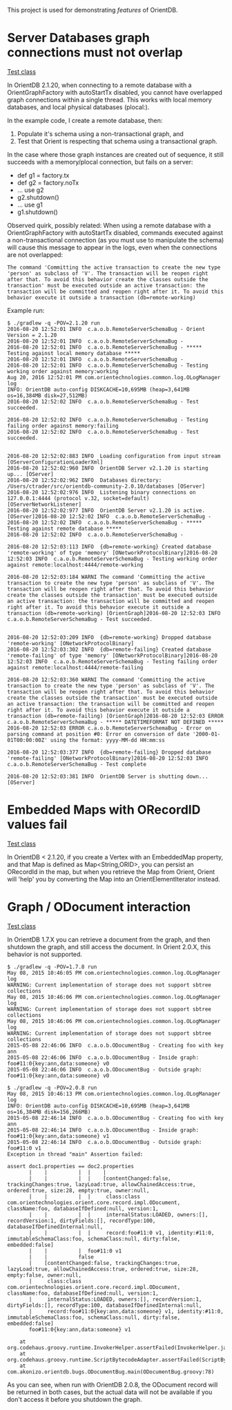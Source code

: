 This project is used for demonstrating *features* of OrientDB.

# Server Databases graph connections must not overlap

[Test class](src/main/groovy/com/akonizo/orientdb/bugs/RemoteServerSchemaBug.groovy)

In OrientDB 2.1.20, when connecting to a remote database with a OrientGraphFactory with autoStartTx disabled, you cannot have overlapped graph connections within a single thread. This works with local memory databases, and local physical databases (plocal:). 

In the example code, I create a remote database, then:
 1. Populate it's schema using a non-transactional graph, and 
 1. Test that Orient is respecting that schema using a transactional graph.

In the case where those graph instances are created out of sequence, it still succeeds with a memory/plocal connection, but fails on a server:
 * def g1 = factory.tx
 * def g2 = factory.noTx
 * ... use g2
 * g2.shutdown()
 * ... use g1
 * g1.shutdown()

Observed quirk, possibly related: When using a remote database with a OrientGraphFactory with autoStartTx disabled, commands executed against a non-transactional connection (as you must use to manipulate the schema) will cause this message to appear in the logs, even when the connections are not overlapped:

```
The command 'Committing the active transaction to create the new type 'person' as subclass of 'V'. The transaction will be reopen right after that. To avoid this behavior create the classes outside the transaction' must be executed outside an active transaction: the transaction will be committed and reopen right after it. To avoid this behavior execute it outside a transaction (db=remote-working)
```

Example run:

```
$ ./gradlew -q -POV=2.1.20 run
2016-08-20 12:52:01 INFO  c.a.o.b.RemoteServerSchemaBug - Orient Version = 2.1.20
2016-08-20 12:52:01 INFO  c.a.o.b.RemoteServerSchemaBug -
2016-08-20 12:52:01 INFO  c.a.o.b.RemoteServerSchemaBug - ***** Testing against local memory database *****
2016-08-20 12:52:01 INFO  c.a.o.b.RemoteServerSchemaBug -
2016-08-20 12:52:01 INFO  c.a.o.b.RemoteServerSchemaBug - Testing working order against memory:working
Aug 20, 2016 12:52:01 PM com.orientechnologies.common.log.OLogManager log
INFO: OrientDB auto-config DISKCACHE=10,695MB (heap=3,641MB os=16,384MB disk=27,512MB)
2016-08-20 12:52:02 INFO  c.a.o.b.RemoteServerSchemaBug - Test succeeded.

2016-08-20 12:52:02 INFO  c.a.o.b.RemoteServerSchemaBug - Testing failing order against memory:failing
2016-08-20 12:52:02 INFO  c.a.o.b.RemoteServerSchemaBug - Test succeeded.


2016-08-20 12:52:02:883 INFO  Loading configuration from input stream [OServerConfigurationLoaderXml]
2016-08-20 12:52:02:960 INFO  OrientDB Server v2.1.20 is starting up... [OServer]
2016-08-20 12:52:02:962 INFO  Databases directory: /Users/ctrader/src/orientdb-community-2.0.10/databases [OServer]
2016-08-20 12:52:02:976 INFO  Listening binary connections on 127.0.0.1:4444 (protocol v.32, socket=default) [OServerNetworkListener]
2016-08-20 12:52:02:977 INFO  OrientDB Server v2.1.20 is active. [OServer]2016-08-20 12:52:02 INFO  c.a.o.b.RemoteServerSchemaBug -
2016-08-20 12:52:02 INFO  c.a.o.b.RemoteServerSchemaBug - ***** Testing against remote database *****
2016-08-20 12:52:02 INFO  c.a.o.b.RemoteServerSchemaBug -

2016-08-20 12:52:03:113 INFO  {db=remote-working} Created database 'remote-working' of type 'memory' [ONetworkProtocolBinary]2016-08-20 12:52:03 INFO  c.a.o.b.RemoteServerSchemaBug - Testing working order against remote:localhost:4444/remote-working

2016-08-20 12:52:03:184 WARNI The command 'Committing the active transaction to create the new type 'person' as subclass of 'V'. The transaction will be reopen right after that. To avoid this behavior create the classes outside the transaction' must be executed outside an active transaction: the transaction will be committed and reopen right after it. To avoid this behavior execute it outside a transaction (db=remote-working) [OrientGraph]2016-08-20 12:52:03 INFO  c.a.o.b.RemoteServerSchemaBug - Test succeeded.


2016-08-20 12:52:03:209 INFO  {db=remote-working} Dropped database 'remote-working' [ONetworkProtocolBinary]
2016-08-20 12:52:03:302 INFO  {db=remote-failing} Created database 'remote-failing' of type 'memory' [ONetworkProtocolBinary]2016-08-20 12:52:03 INFO  c.a.o.b.RemoteServerSchemaBug - Testing failing order against remote:localhost:4444/remote-failing

2016-08-20 12:52:03:360 WARNI The command 'Committing the active transaction to create the new type 'person' as subclass of 'V'. The transaction will be reopen right after that. To avoid this behavior create the classes outside the transaction' must be executed outside an active transaction: the transaction will be committed and reopen right after it. To avoid this behavior execute it outside a transaction (db=remote-failing) [OrientGraph]2016-08-20 12:52:03 ERROR c.a.o.b.RemoteServerSchemaBug - ***** DATETIMEFORMAT NOT DEFINED *****
2016-08-20 12:52:03 ERROR c.a.o.b.RemoteServerSchemaBug - Error on parsing command at position #0: Error on conversion of date '2000-01-01T00:00:00Z' using the format: yyyy-MM-dd HH:mm:ss

2016-08-20 12:52:03:377 INFO  {db=remote-failing} Dropped database 'remote-failing' [ONetworkProtocolBinary]2016-08-20 12:52:03 INFO  c.a.o.b.RemoteServerSchemaBug - Test complete

2016-08-20 12:52:03:381 INFO  OrientDB Server is shutting down... [OServer]
```

# Embedded Maps with ORecordID values fail

[Test class](src/main/groovy/com/akonizo/orientdb/bugs/VertexMapBug.groovy)

In OrientDB < 2.1.20, if you create a Vertex with an EmbeddedMap property, and that Map is defined as Map<String,ORID>, you can persist an ORecordId in the map, but when you retrieve the Map from Orient, Orient will 'help' you by converting the Map into an OrientElementIterator instead.

# Graph / ODocument interaction

[Test class](src/main/groovy/com/akonizo/orientdb/bugs/ODocumentBug.groovy)

In OrientDB 1.7.X you can retrieve a document from the graph, and then shutdown the graph, and still access the document.  In Orient 2.0.X, this behavior is not supported.

```
$ ./gradlew -q -POV=1.7.8 run
May 08, 2015 10:46:05 PM com.orientechnologies.common.log.OLogManager log
WARNING: Current implementation of storage does not support sbtree collections
May 08, 2015 10:46:06 PM com.orientechnologies.common.log.OLogManager log
WARNING: Current implementation of storage does not support sbtree collections
May 08, 2015 10:46:06 PM com.orientechnologies.common.log.OLogManager log
WARNING: Current implementation of storage does not support sbtree collections
2015-05-08 22:46:06 INFO  c.a.o.b.ODocumentBug - Creating foo with key ann
2015-05-08 22:46:06 INFO  c.a.o.b.ODocumentBug - Inside graph:  foo#11:0{key:ann,data:someone} v0
2015-05-08 22:46:06 INFO  c.a.o.b.ODocumentBug - Outside graph: foo#11:0{key:ann,data:someone} v0

$ ./gradlew -q -POV=2.0.8 run
May 08, 2015 10:46:13 PM com.orientechnologies.common.log.OLogManager log
INFO: OrientDB auto-config DISKCACHE=10,695MB (heap=3,641MB os=16,384MB disk=156,266MB)
2015-05-08 22:46:14 INFO  c.a.o.b.ODocumentBug - Creating foo with key ann
2015-05-08 22:46:14 INFO  c.a.o.b.ODocumentBug - Inside graph:  foo#11:0{key:ann,data:someone} v1
2015-05-08 22:46:14 INFO  c.a.o.b.ODocumentBug - Outside graph: foo#11:0 v1
Exception in thread "main" Assertion failed:

assert doc1.properties == doc2.properties
       |    |          |  |    |
       |    |          |  |    [contentChanged:false, trackingChanges:true, lazyLoad:true, allowChainedAccess:true, ordered:true, size:28, empty:true, owner:null, 
       |    |          |  |     class:class com.orientechnologies.orient.core.record.impl.ODocument, className:foo, databaseIfDefined:null, version:1, 
       |    |          |  |     internalStatus:LOADED, owners:[], recordVersion:1, dirtyFields:[], recordType:100, databaseIfDefinedInternal:null, 
       |    |          |  |     record:foo#11:0 v1, identity:#11:0, immutableSchemaClass:foo, schemaClass:null, dirty:false, embedded:false]
       |    |          |  foo#11:0 v1
       |    |          false
       |    [contentChanged:false, trackingChanges:true, lazyLoad:true, allowChainedAccess:true, ordered:true, size:28, empty:false, owner:null, 
       |     class:class com.orientechnologies.orient.core.record.impl.ODocument, className:foo, databaseIfDefined:null, version:1, 
       |     internalStatus:LOADED, owners:[], recordVersion:1, dirtyFields:[], recordType:100, databaseIfDefinedInternal:null, 
       |     record:foo#11:0{key:ann,data:someone} v1, identity:#11:0, immutableSchemaClass:foo, schemaClass:null, dirty:false, embedded:false]
       foo#11:0{key:ann,data:someone} v1

    at org.codehaus.groovy.runtime.InvokerHelper.assertFailed(InvokerHelper.java:399)
    at org.codehaus.groovy.runtime.ScriptBytecodeAdapter.assertFailed(ScriptBytecodeAdapter.java:648)
    at com.akonizo.orientdb.bugs.ODocumentBug.main(ODocumentBug.groovy:78)
```

As you can see, when run with OrientDB 2.0.8, the ODocument record will be returned in both cases, but the actual data will not be available if you don't access it before you shutdown the graph.
